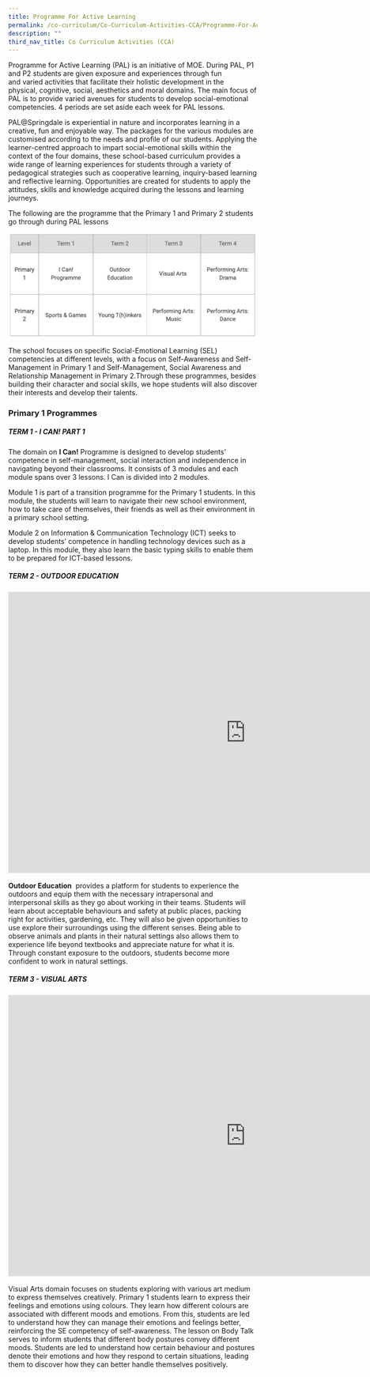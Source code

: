 ```yaml
---
title: Programme For Active Learning
permalink: /co-curriculum/Co-Curriculum-Activities-CCA/Programme-For-Active-Learning
description: ""
third_nav_title: Co Curriculum Activities (CCA)
---
```

Programme for Active Learning (PAL) is an initiative of MOE. During PAL, P1 and P2 students are given exposure and experiences&nbsp;through fun and&nbsp;varied activities that facilitate their&nbsp;holistic development&nbsp;in the physical,&nbsp;cognitive, social, aesthetics and moral domains. The main focus of PAL is to provide varied avenues for students to develop&nbsp;social-emotional competencies. 4 periods are set aside each week for PAL lessons.  
  
PAL@Springdale is experiential in nature and incorporates learning in a creative, fun and enjoyable way. The packages for the various modules are customised according to the needs and profile of our students. Applying the learner-centred approach to impart social-emotional skills within the context of the four domains, these school-based curriculum provides a wide range of learning experiences for students through a variety of pedagogical strategies such as cooperative learning, inquiry-based learning and reflective learning. Opportunities are created for students to apply the attitudes, skills and knowledge acquired during the lessons and learning journeys.  
  
The following are the programme that the Primary 1 and Primary 2 students go through during PAL lessons

![](/images/PFAL.png)

The school focuses on specific Social-Emotional Learning (SEL) competencies at different levels, with a focus on Self-Awareness and Self-Management in Primary 1 and Self-Management, Social Awareness and Relationship Management in Primary 2.Through these programmes, besides building their character and social skills, we hope students will also discover their interests and develop their talents.

### Primary 1 Programmes

##### TERM 1 - I CAN! PART 1

The domain on&nbsp;**I Can!**&nbsp;Programme is designed to develop students’ competence in self-management, social interaction and independence in navigating beyond their classrooms. It consists of 3 modules and each module spans over 3 lessons. I Can is divided into 2 modules.

Module 1 is part of a transition programme for the Primary 1 students. In this module, the students will learn to navigate their new school environment, how to take care of themselves, their friends as well as their environment in a primary school setting.

Module 2 on Information &amp; Communication Technology (ICT) seeks to develop students’ competence in handling technology devices such as a laptop. In this module, they also learn the basic typing skills to enable them to be prepared for ICT-based lessons.

  

##### TERM 2 - OUTDOOR EDUCATION

<iframe allowfullscreen="true" height="569" width="960" frameborder="0" src="https://docs.google.com/presentation/d/e/2PACX-1vRg-ikRegfWkltEekkYeWI0IzZRVDO_paBhoYx7Zf6rV5SaWM2WQfvHj-NvoEoPc5ADRp02EuuP6dqF/embed?start=false&amp;loop=false&amp;delayms=3000"></iframe>

**Outdoor Education**&nbsp;&nbsp;provides a platform for students to experience the outdoors and equip them with the necessary intrapersonal and interpersonal skills as they go about working in their teams. Students will learn about acceptable behaviours and safety at public places, packing right for activities, gardening, etc. They will also be given opportunities to use explore their surroundings using the different senses. Being able to observe animals and plants in their natural settings also allows them to experience life beyond textbooks and appreciate nature for what it is. Through constant exposure to the outdoors, students become more confident to work in natural settings.

##### TERM 3 - VISUAL ARTS

<iframe allowfullscreen="true" height="569" width="960" frameborder="0" src="https://docs.google.com/presentation/d/e/2PACX-1vTGKuvoXFJ8m1DnmYv0Ehckskfn3PGTjlEGoKUBUN3u1W-NqPNkPZkK4FR2m199fgmm4K9wWR4_Y6I_/embed?start=false&amp;loop=false&amp;delayms=3000"></iframe>

Visual Arts domain focuses on students exploring with various art medium to express themselves creatively. Primary 1 students learn to express their feelings and emotions using colours. They learn how different colours are associated with different moods and emotions. From this, students are led to understand how they can manage their emotions and feelings better, reinforcing the SE competency of self-awareness. The lesson on Body Talk serves to inform students that different body postures convey different moods. Students are led to understand how certain behaviour and postures denote their emotions and how they respond to certain situations, leading them to discover how they can better handle themselves positively.

